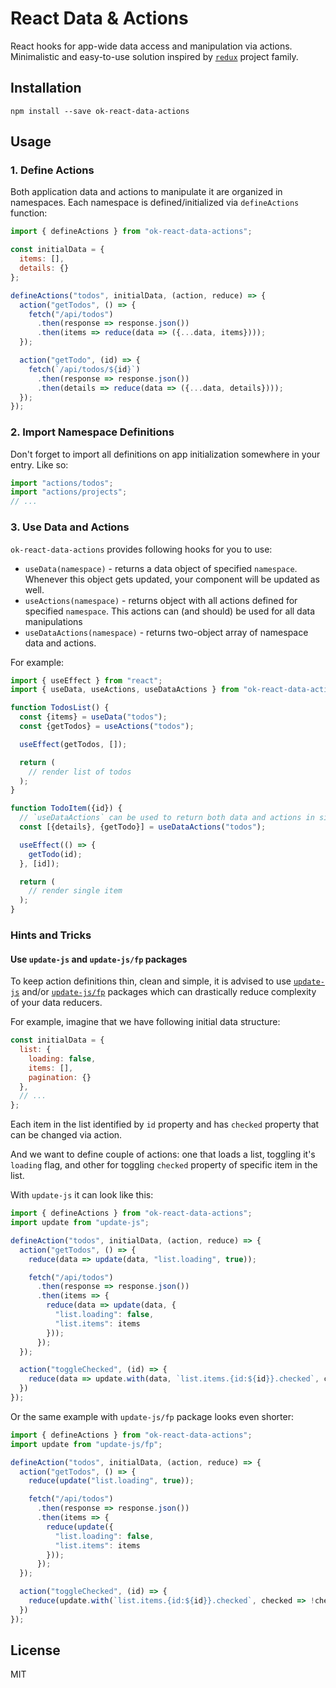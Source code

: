 React Data & Actions
====================

React hooks for app-wide data access and manipulation via actions. Minimalistic
and easy-to-use solution inspired by [`redux`](https://redux.js.org/) project family.

## Installation

```
npm install --save ok-react-data-actions
```

## Usage

### 1. Define Actions

Both application data and actions to manipulate it are organized in namespaces.
Each namespace is defined/initialized via `defineActions` function:

```js
import { defineActions } from "ok-react-data-actions";

const initialData = {
  items: [],
  details: {}
};

defineActions("todos", initialData, (action, reduce) => {
  action("getTodos", () => {
    fetch("/api/todos")
      .then(response => response.json())
      .then(items => reduce(data => ({...data, items})));
  });

  action("getTodo", (id) => {
    fetch(`/api/todos/${id}`)
      .then(response => response.json())
      .then(details => reduce(data => ({...data, details})));
  });
});
```

### 2. Import Namespace Definitions

Don't forget to import all definitions on app initialization somewhere in your
entry. Like so:

```js
import "actions/todos";
import "actions/projects";
// ...
```

### 3. Use Data and Actions

`ok-react-data-actions` provides following hooks for you to use:
- `useData(namespace)` - returns a data object of specified `namespace`. Whenever
  this object gets updated, your component will be updated as well.
- `useActions(namespace)` - returns object with all actions defined for specified
  `namespace`. This actions can (and should) be used for all data manipulations
- `useDataActions(namespace)` - returns two-object array of namespace data and
  actions.

For example:

```js
import { useEffect } from "react";
import { useData, useActions, useDataActions } from "ok-react-data-actions";

function TodosList() {
  const {items} = useData("todos");
  const {getTodos} = useActions("todos");

  useEffect(getTodos, []);

  return (
    // render list of todos
  );
}

function TodoItem({id}) {
  // `useDataActions` can be used to return both data and actions in single call;
  const [{details}, {getTodo}] = useDataActions("todos");

  useEffect(() => {
    getTodo(id);
  }, [id]);

  return (
    // render single item
  );
}
```

### Hints and Tricks

#### Use `update-js` and `update-js/fp` packages

To keep action definitions thin, clean and simple, it is advised to use
[`update-js`](https://www.npmjs.com/package/update-js) and/or
[`update-js/fp`](https://www.npmjs.com/package/update-js#update-jsfp-module) packages
which can drastically reduce complexity of your data reducers.

For example, imagine that we have following initial data structure:

```js
const initialData = {
  list: {
    loading: false,
    items: [],
    pagination: {}
  },
  // ...
};
```

Each item in the list identified by `id` property and has `checked` property
that can be changed via action.

And we want to define couple of actions: one that loads a list, toggling it's
`loading` flag, and other for toggling `checked` property of specific item in
the list.

With `update-js` it can look like this:

```js
import { defineActions } from "ok-react-data-actions";
import update from "update-js";

defineAction("todos", initialData, (action, reduce) => {
  action("getTodos", () => {
    reduce(data => update(data, "list.loading", true));

    fetch("/api/todos")
      .then(response => response.json())
      .then(items => {
        reduce(data => update(data, {
          "list.loading": false,
          "list.items": items
        }));
      });
  });

  action("toggleChecked", (id) => {
    reduce(data => update.with(data, `list.items.{id:${id}}.checked`, checked => !checked));
  })
});
```

Or the same example with `update-js/fp` package looks even shorter:

```js
import { defineActions } from "ok-react-data-actions";
import update from "update-js/fp";

defineAction("todos", initialData, (action, reduce) => {
  action("getTodos", () => {
    reduce(update("list.loading", true));

    fetch("/api/todos")
      .then(response => response.json())
      .then(items => {
        reduce(update({
          "list.loading": false,
          "list.items": items
        }));
      });
  });

  action("toggleChecked", (id) => {
    reduce(update.with(`list.items.{id:${id}}.checked`, checked => !checked));
  })
});
```

## License

MIT
